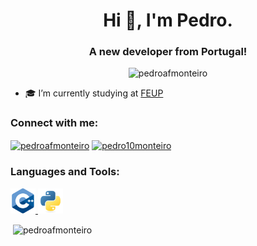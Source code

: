 <h1 align="center">Hi 👋, I'm Pedro.</h1>
<h3 align="center">A new developer from Portugal!</h3>

<p align="center"> <img src="https://komarev.com/ghpvc/?username=pedroafmonteiro&label=Profile%20views&color=0e75b6&style=flat" alt="pedroafmonteiro" /> </p>

- 🎓 I’m currently studying at [FEUP](https://fe.up.pt/)

<h3 align="left">Connect with me:</h3>
<p align="left">
<a href="https://twitter.com/pedroafmonteiro" target="blank"><img align="center" src="https://raw.githubusercontent.com/rahuldkjain/github-profile-readme-generator/master/src/images/icons/Social/twitter.svg" alt="pedroafmonteiro" height="30" width="40" /></a>
<a href="https://linkedin.com/in/pedro10monteiro" target="blank"><img align="center" src="https://raw.githubusercontent.com/rahuldkjain/github-profile-readme-generator/master/src/images/icons/Social/linked-in-alt.svg" alt="pedro10monteiro" height="30" width="40" /></a>
</p>

<h3 align="left">Languages and Tools:</h3>
<p align="left"> <a href="https://www.w3schools.com/cpp/" target="_blank" rel="noreferrer"> <img src="https://raw.githubusercontent.com/devicons/devicon/master/icons/cplusplus/cplusplus-original.svg" alt="cplusplus" width="40" height="40"/> </a> <a href="https://www.python.org" target="_blank" rel="noreferrer"> <img src="https://raw.githubusercontent.com/devicons/devicon/master/icons/python/python-original.svg" alt="python" width="40" height="40"/> </a> </p>

<p>&nbsp;<img align="center" src="https://github-readme-stats.vercel.app/api?username=pedroafmonteiro&show_icons=true&locale=en" alt="pedroafmonteiro" /></p>
